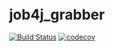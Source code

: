 # job4j_grabber
[![Build Status](https://app.travis-ci.com/DlNZzz/job4j_grabber.svg?branch=main)](https://app.travis-ci.com/DlNZzz/job4j_grabber)
[![codecov](https://codecov.io/gh/DlNZzz/job4j_grabber/branch/master/graph/badge.svg?token=G74YKRWSYK)](https://codecov.io/gh/DlNZzz/job4j_grabber)
